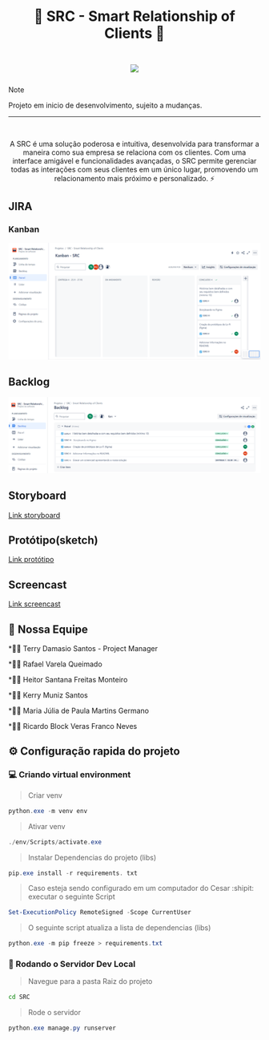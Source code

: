 <div align="center">
    <h1>
        <b font-size: 20px;>🚀 SRC - Smart Relationship of Clients 🌟</b>
        </br>
        </br>
        <img src="https://skillicons.dev/icons?i=python,git,github" />
    </h1>
</div>

> [!NOTE]
> Projeto em inicio de desenvolvimento, sujeito a mudanças.

---

</br>
<p align="center">
    A SRC é uma solução poderosa e intuitiva, desenvolvida para transformar a maneira como sua empresa se relaciona com os clientes. Com uma interface amigável e funcionalidades avançadas, o SRC permite gerenciar todas as interações com seus clientes em um único lugar, promovendo um relacionamento mais próximo e personalizado. ⚡
</p>

## JIRA
### Kanban
<img src="resources/img/Kanban.png"/>

## Backlog
<img src="resources/img/backlog.png"/>

## Storyboard
[Link storyboard](https://www.figma.com/design/al5hOfTsa6lACnnjdWik5v/Untitled?node-id=0-1&node-type=CANVAS&t=drVKI27B0PURqVSL-0)

## Protótipo(sketch)
[Link protótipo](https://www.figma.com/design/uWUO2t1XNSkiNllAtFBE8P/Untitled?node-id=0-1&node-type=CANVAS&t=PeLcBHo24RN81PXQ-0)

## Screencast
[Link screencast]()

## 💪 Nossa Equipe

*👨‍💼 Terry Damasio Santos - Project Manager

*👨‍💻 Rafael Varela Queimado

*👨‍💻 Heitor Santana Freitas Monteiro

*👨‍💻 Kerry Muniz Santos

*👩‍💻 ⁠Maria Júlia de Paula Martins Germano

*👨‍💻 Ricardo Block Veras Franco Neves

## ⚙️ Configuração rapida do projeto

### 💻 Criando virtual environment

>Criar venv

```powershell
python.exe -m venv env 
```

>Ativar venv

```powershell
./env/Scripts/activate.exe
```

>Instalar Dependencias do projeto (libs)

```powershell
pip.exe install -r requirements. txt
```

>Caso esteja sendo configurado em um computador do Cesar :shipit: executar o seguinte Script

```powershell
Set-ExecutionPolicy RemoteSigned -Scope CurrentUser
```

>O seguinte script atualiza a lista de dependencias (libs)

```powershell
python.exe -m pip freeze > requirements.txt
```

### 🏃 Rodando o Servidor Dev Local

>Navegue para a pasta Raiz do projeto

```bat
cd SRC
```

>Rode o servidor

```powershell
python.exe manage.py runserver
```
